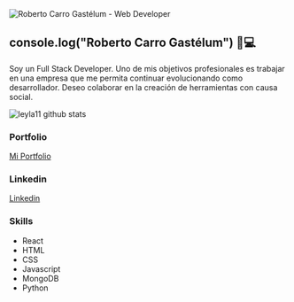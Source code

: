  <img src="https://res.cloudinary.com/robcg1102/image/upload/v1620958735/robcg1102_knidn8.png" alt="Roberto Carro Gastélum - Web Developer"> 

## console.log("Roberto Carro Gastélum") 🧑💻

Soy un Full Stack Developer. Uno de mis objetivos profesionales es trabajar en una empresa que me permita continuar evolucionando como desarrollador. Deseo colaborar en la creación de herramientas con causa social.

![leyla11 github stats](https://github-readme-stats.vercel.app/api?username=leyla11&show_icons=true)

### Portfolio

<a href="https://robcg1102.netlify.app/" target="_blank">Mi Portfolio</a>

### Linkedin

<a href="https://www.linkedin.com/in/roberto-carro/" target="_blank">Linkedin</a>

### Skills

* React
* HTML
* CSS
* Javascript
* MongoDB
* Python
